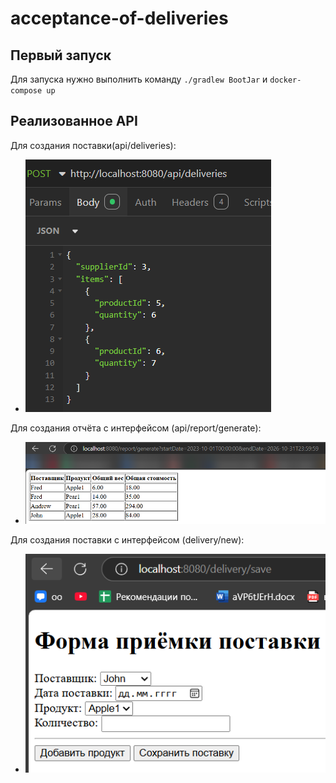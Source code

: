 # acceptance-of-deliveries

## Первый запуск

Для запуска нужно выполнить команду  ```./gradlew BootJar``` и ``` docker-compose up ``` 

## Реализованное API

Для создания поставки(api/deliveries):

* ![Для создания поставки](img/1.png)


Для создания отчёта с интерфейсом (api/report/generate):

* ![Для создания поставки](img/3.png)


Для создания поставки с интерфейсом  (delivery/new):

* ![Для создания поставки](img/2.png)
